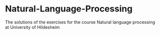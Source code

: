 # Natural-Language-Processing
The solutions of the exercises for the course Natural language processing at University of Hildesheim
